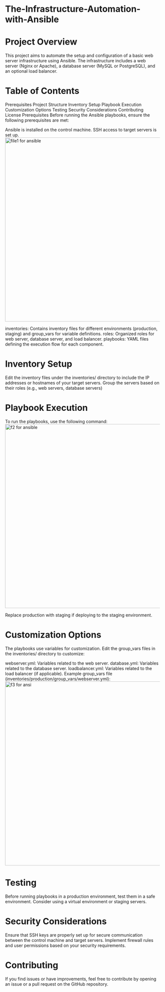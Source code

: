 # The-Infrastructure-Automation-with-Ansible

# Project Overview

This project aims to automate the setup and configuration of a basic web server infrastructure using Ansible. The infrastructure includes a web server (Nginx or Apache), a database server (MySQL or PostgreSQL), and an optional load balancer.

# Table of Contents

Prerequisites
Project Structure
Inventory Setup
Playbook Execution
Customization Options
Testing
Security Considerations
Contributing
License
Prerequisites
Before running the Ansible playbooks, ensure the following prerequisites are met:

Ansible is installed on the control machine.
SSH access to target servers is set up.
<img width="600" alt="file1 for ansible" src="https://github.com/fouzia0/The-Infrastructure-Automation-with-Ansible/assets/146019530/35a420bb-be92-4493-bddb-92f2612719ad">

inventories: Contains inventory files for different environments (production, staging) and group_vars for variable definitions.
roles: Organized roles for web server, database server, and load balancer.
playbooks: YAML files defining the execution flow for each component.

# Inventory Setup

Edit the inventory files under the inventories/ directory to include the IP addresses or hostnames of your target servers. Group the servers based on their roles (e.g., web servers, database servers)

# Playbook Execution

To run the playbooks, use the following command:
<img width="600" alt="f2 for ansible" src="https://github.com/fouzia0/The-Infrastructure-Automation-with-Ansible/assets/146019530/21eb5e9a-1235-4490-a828-3d1ee26e942e">

Replace production with staging if deploying to the staging environment.

# Customization Options

The playbooks use variables for customization. Edit the group_vars files in the inventories/ directory to customize:

webserver.yml: Variables related to the web server.
database.yml: Variables related to the database server.
loadbalancer.yml: Variables related to the load balancer (if applicable).
Example group_vars file (inventories/production/group_vars/webserver.yml):
<img width="600" alt="f3 for ansi" src="https://github.com/fouzia0/The-Infrastructure-Automation-with-Ansible/assets/146019530/cf3696ff-39eb-4a8f-8e2d-d8e22bc627f9">

# Testing

Before running playbooks in a production environment, test them in a safe environment. Consider using a virtual environment or staging servers.

# Security Considerations

Ensure that SSH keys are properly set up for secure communication between the control machine and target servers. Implement firewall rules and user permissions based on your security requirements.

# Contributing

If you find issues or have improvements, feel free to contribute by opening an issue or a pull request on the GitHub repository.


